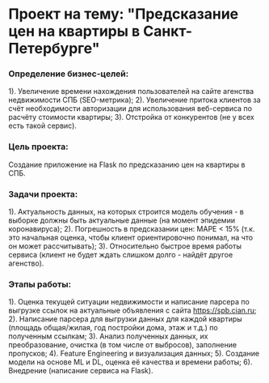 # Проект на тему: "Предсказание цен на квартиры в Санкт-Петербурге"

### Определение бизнес-целей:
1). Увеличение времени нахождения пользователей на сайте агенства недвижимости СПБ (SEO-метрика);
2). Увеличение притока клиентов за счёт необходимости авторизации для использования веб-сервиса по расчёту стоимости квартиры;
3). Отстройка от конкурентов (не у всех есть такой сервис).

### Цель проекта:
Создание приложение на Flask по предсказанию цен на квартиры в СПБ.

### Задачи проекта:
1). Актуальность данных, на которых строится модель обучения - в выборке должны быть актуальные данные (на момент эпидемии коронавируса);
2). Погрешность в предсказании цен: MAPE < 15% (т.к. это начальная оценка, чтобы клиент ориентировочно понимал, на что он может рассчитывать);
3). Относительно быстрое время работы сервиса (клиент не будет ждать слишком долго - найдёт другое агенство). 

### Этапы работы:
1). Оценка текущей ситуации недвижимости и написание парсера по выгрузке ссылок на актуальные объявления с сайта https://spb.cian.ru;
2). Написание парсера для выгрузки данных для каждой квартиры (площадь общая/жилая, год постройки дома, этаж и т.д.) по полученным ссылкам;
3). Анализ полученных данных, их преобразование, очистка (в том числе от выбросов), заполнение пропусков;
4). Feature Engineering и визуализация данных;
5). Создание модели на основе ML и DL, оценка её качества и времени работы;
6). Внедрение (написание сервиса на Flask).
